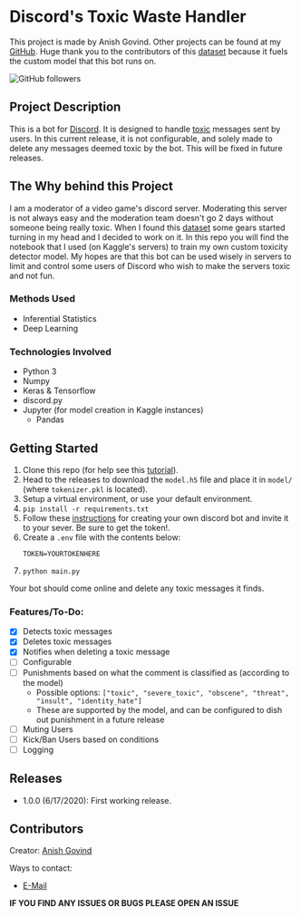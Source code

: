 # Discord's Toxic Waste Handler
This project is made by Anish Govind. Other projects can be found at my [GitHub][github].
Huge thank you to the contributors of this [dataset][dataset] because it fuels the custom model
that this bot runs on.

![GitHub followers](https://img.shields.io/github/followers/anishg24?label=Follow&style=social)

## Project Description
This is a bot for [Discord](https://www.discord.com). It is designed to handle [toxic](https://www.urbandictionary.com/define.php?term=Toxic) 
messages sent by users. In this current release, it is not configurable, 
and solely made to delete any messages deemed toxic by the bot. 
This will be fixed in future releases.

## The Why behind this Project
I am a moderator of a video game's discord server. Moderating this server is not always easy
and the moderation team doesn't go 2 days without someone being really toxic. When I found this
[dataset][dataset] some gears started turning in my head and I decided to work on it. In this
repo you will find the notebook that I used (on Kaggle's servers) to train my own custom
toxicity detector model. My hopes are that this bot can be used wisely in servers to limit and
control some users of Discord who wish to make the servers toxic and not fun.

### Methods Used
* Inferential Statistics
* Deep Learning

### Technologies Involved
* Python 3
* Numpy
* Keras & Tensorflow
* discord.py
* Jupyter (for model creation in Kaggle instances)
    * Pandas

## Getting Started
1. Clone this repo (for help see this [tutorial](https://help.github.com/articles/cloning-a-repository/)).
2. Head to the releases to download the `model.h5` file and place it in `model/` (where `tokenizer.pkl` is located).
3. Setup a virtual environment, or use your default environment.
4. `pip install -r requirements.txt`
5. Follow these [instructions](https://discordpy.readthedocs.io/en/latest/discord.html#discord-intro) for creating
your own discord bot and invite it to your sever. Be sure to get the token!.
6. Create a `.env` file with the contents below:
    ```.env
    TOKEN=YOURTOKENHERE
    ```
7. `python main.py`

Your bot should come online and delete any toxic messages it finds.

### Features/To-Do:
-[x] Detects toxic messages
-[x] Deletes toxic messages
-[x] Notifies when deleting a toxic message
-[ ] Configurable
-[ ] Punishments based on what the comment is classified as (according to the model)
    * Possible options: `["toxic", "severe_toxic", "obscene", "threat", "insult", "identity_hate"]`
    * These are supported by the model, and can be configured to dish out punishment in a future release
-[ ] Muting Users
-[ ] Kick/Ban Users based on conditions
-[ ] Logging

## Releases
- 1.0.0 (6/17/2020): First working release.

## Contributors
Creator: [Anish Govind][github]

Ways to contact:
* [E-Mail](anishg24@gmail.com)

**IF YOU FIND ANY ISSUES OR BUGS PLEASE OPEN AN ISSUE**


[github]: https://github.com/anishg24
[dataset]: https://www.kaggle.com/c/jigsaw-toxic-comment-classification-challenge/data